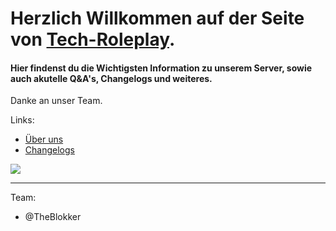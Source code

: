 # Herzlich Willkommen auf der Seite von <ins>Tech-Roleplay</ins>.

#### Hier findenst du die Wichtigsten Information zu unserem Server, sowie auch akutelle Q&A's, Changelogs und weiteres.

Danke an unser Team.

Links:

* [Über uns](About-Us.md)
* [Changelogs](Changelogs.md)


[![](https://markdown-videos-api.jorgenkh.no/youtube/dQw4w9WgXcQ)](https://youtu.be/dQw4w9WgXcQ)


<hr>

Team:

- @TheBlokker